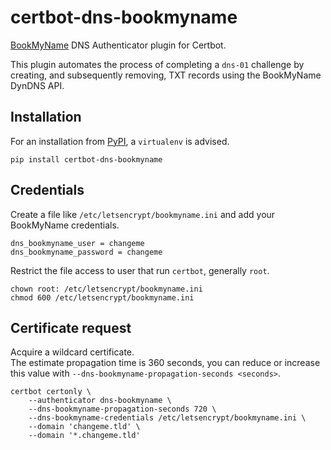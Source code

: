 # certbot-dns-bookmyname

[BookMyName](https://www.bookmyname.com/) DNS Authenticator plugin for Certbot.

This plugin automates the process of completing a `dns-01` challenge by creating,
and subsequently removing, TXT records using the BookMyName DynDNS API.

## Installation

For an installation from [PyPI](https://pypi.org/project/certbot-dns-bookmyname),
a `virtualenv` is advised.

```
pip install certbot-dns-bookmyname
```

## Credentials

Create a file like `/etc/letsencrypt/bookmyname.ini` and add your BookMyName
credentials.

```
dns_bookmyname_user = changeme
dns_bookmyname_password = changeme
```

Restrict the file access to user that run `certbot`, generally `root`.

```
chown root: /etc/letsencrypt/bookmyname.ini
chmod 600 /etc/letsencrypt/bookmyname.ini
```

## Certificate request

Acquire a wildcard certificate.  
The estimate propagation time is 360 seconds, you can reduce or increase this
value with `--dns-bookmyname-propagation-seconds <seconds>`.

```
certbot certonly \
    --authenticator dns-bookmyname \
    --dns-bookmyname-propagation-seconds 720 \
    --dns-bookmyname-credentials /etc/letsencrypt/bookmyname.ini \
    --domain 'changeme.tld' \
    --domain '*.changeme.tld'
```
